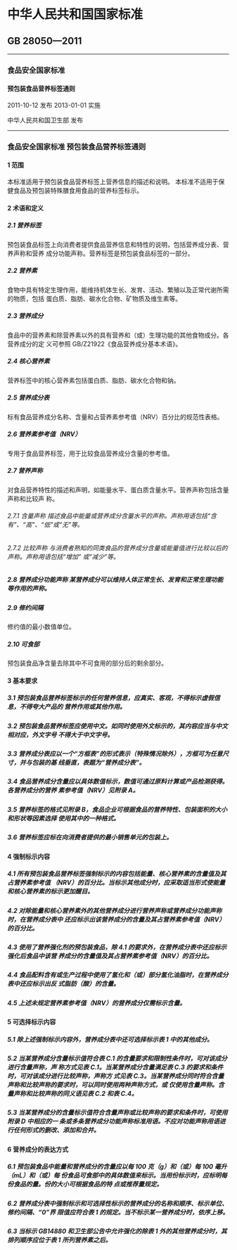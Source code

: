 # 中华人民共和国国家标准 
## GB 28050—2011 

--------------------

### 食品安全国家标准 
#### 预包装食品营养标签通则 


2011-10-12 发布 2013-01-01 实施 

中华人民共和国卫生部   发布 


------------------------

### 食品安全国家标准 预包装食品营养标签通则 
#### 1 范围 

本标准适用于预包装食品营养标签上营养信息的描述和说明。 本标准不适用于保健食品及预包装特殊膳食用食品的营养标签标示。 

#### 2 术语和定义 
##### 2.1 营养标签 
预包装食品标签上向消费者提供食品营养信息和特性的说明，包括营养成分表、营养声称和营养 成分功能声称。营养标签是预包装食品标签的一部分。 

##### 2.2 营养素 
食物中具有特定生理作用，能维持机体生长、发育、活动、繁殖以及正常代谢所需的物质，包括 蛋白质、脂肪、碳水化合物、矿物质及维生素等。 
##### 2.3 营养成分 
食品中的营养素和除营养素以外的具有营养和（或）生理功能的其他食物成分。各营养成分的定 义可参照 GB/Z21922《食品营养成分基本术语》。 
##### 2.4 核心营养素 
营养标签中的核心营养素包括蛋白质、脂肪、碳水化合物和钠。 
##### 2.5 营养成分表 
标有食品营养成分名称、含量和占营养素参考值（NRV）百分比的规范性表格。 
##### 2.6 营养素参考值（NRV） 
专用于食品营养标签，用于比较食品营养成分含量的参考值。 
##### 2.7 营养声称 
对食品营养特性的描述和声明，如能量水平、蛋白质含量水平。营养声称包括含量声称和比较声 称。
###### 2.7.1 含量声称 描述食品中能量或营养成分含量水平的声称。声称用语包括“含有”、“高”、“低”或“无”等。
###### 2.7.2 比较声称 与消费者熟知的同类食品的营养成分含量或能量值进行比较以后的声称。声称用语包括“增加” 或“减少”等。 

##### 2.8 营养成分功能声称 某营养成分可以维持人体正常生长、发育和正常生理功能等作用的声称。 

#####  2.9 修约间隔 
修约值的最小数值单位。 

##### 2.10 可食部 
预包装食品净含量去除其中不可食用的部分后的剩余部分。 

#### 3 基本要求 
##### 3.1 预包装食品营养标签标示的任何营养信息，应真实、客观，不得标示虚假信息，不得夸大产品的 营养作用或其他作用。 
##### 3.2 预包装食品营养标签应使用中文。如同时使用外文标示的，其内容应当与中文相对应，外文字号 不得大于中文字号。 
##### 3.3 营养成分表应以一个“方框表”的形式表示（特殊情况除外），方框可为任意尺寸，并与包装的基 线垂直，表题为“营养成分表”。 
##### 3.4 食品营养成分含量应以具体数值标示，数值可通过原料计算或产品检测获得。各营养成分的营养 素参考值（NRV）见附录 A。 
##### 3.5 营养标签的格式见附录 B，食品企业可根据食品的营养特性、包装面积的大小和形状等因素选择 使用其中的一种格式。 
##### 3.6 营养标签应标在向消费者提供的最小销售单元的包装上。 

#### 4 强制标示内容 
##### 4.1 所有预包装食品营养标签强制标示的内容包括能量、核心营养素的含量值及其占营养素参考值 （NRV）的百分比。当标示其他成分时，应采取适当形式使能量和核心营养素的标示更加醒目。 
##### 4.2 对除能量和核心营养素外的其他营养成分进行营养声称或营养成分功能声称时，在营养成分表中 还应标示出该营养成分的含量及其占营养素参考值（NRV）的百分比。 
##### 4.3 使用了营养强化剂的预包装食品，除 4.1 的要求外，在营养成分表中还应标示强化后食品中该营 养成分的含量值及其占营养素参考值（NRV）的百分比。 
##### 4.4 食品配料含有或生产过程中使用了氢化和（或）部分氢化油脂时，在营养成分表中还应标示出反 式脂肪（酸）的含量。 
##### 4.5 上述未规定营养素参考值（NRV）的营养成分仅需标示含量。 

#### 5 可选择标示内容 
##### 5.1 除上述强制标示内容外，营养成分表中还可选择标示表 1 中的其他成分。 
##### 5.2 当某营养成分含量标示值符合表 C.1 的含量要求和限制性条件时，可对该成分进行含量声称，声 称方式见表 C.1。当某营养成分含量满足表 C.3 的要求和条件时，可对该成分进行比较声称，声称方 式见表 C.3。当某营养成分同时符合含量声称和比较声称的要求时，可以同时使用两种声称方式，或 仅使用含量声称。含量声称和比较声称的同义语见表 C.2 和表 C.4。 
##### 5.3 当某营养成分的含量标示值符合含量声称或比较声称的要求和条件时，可使用附录 D 中相应的一 条或多条营养成分功能声称标准用语。不应对功能声称用语进行任何形式的删改、添加和合并。 
#### 6 营养成分的表达方式 
##### 6.1 预包装食品中能量和营养成分的含量应以每 100 克（g）和（或）每 100 毫升（mL）和（或）每 份食品可食部中的具体数值来标示。当用份标示时，应标明每份食品的量。份的大小可根据食品的特 点或推荐量规定。 
##### 6.2 营养成分表中强制标示和可选择性标示的营养成分的名称和顺序、标示单位、修约间隔、“0”界 限值应符合表 1 的规定。当不标示某一营养成分时，依序上移。 
##### 6.3 当标示 GB14880 和卫生部公告中允许强化的除表 1 外的其他营养成分时，其排列顺序应位于表 1 所列营养素之后。 
